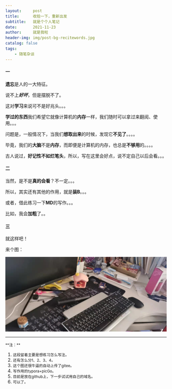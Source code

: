 ```yaml
---
layout:     post
title:      收拾一下，重新出发
subtitle:   就是个个人笔记
date:       2021-11-23
author:     就是我啦
header-img: img/post-bg-recitewords.jpg
catalog: false
tags:
    - 随笔杂谈
---
```


#### 一

**遗忘**是人的一大特征。

说不上***好坏***，但是摆脱不了。

这对**学习**来说可不是好兆头。。。

**学过的东西**我们希望它就像计算机的**内存**一样，我们随时可以拿过来翻阅、使用。。。

问题是，一般情况下，当我们**想取出来**的时候，发现它**不见了**。。。。

毕竟，我们的**大脑**不是**内存**，而即便是计算机的内存，也总是**不够用**的。。。。

古人说过，**好记性不如烂笔头**，所以，写在这里会好点，说不定自己以后会看。。。

#### 二

当然，是不是**真的会看**？不一定。。。

所以，其实还有其他的作用，就是**装B**。。。

或者，借此练习一下**MD**的写作。。。

比如，我会**加粗**了。。

#### 三

就这样吧！



来个图：

![微信图片_20211123170400](/img/images/%E5%BE%AE%E4%BF%A1%E5%9B%BE%E7%89%87_20211123170400.jpg)

<hr>
<small>**注：**</small>

1. <small>这段留着主要是想练习怎么写注。</small>
2. <small>还有怎么分1、2、3、4。</small>
3. <small>这个图还很牛逼的自动上传了gitee。</small>
4. <small>写作用的typora+picGo。</small>
5. <small>目前是放在github上，下一步试试用自己的域名。</small>
6. <small>可以了。</small>

